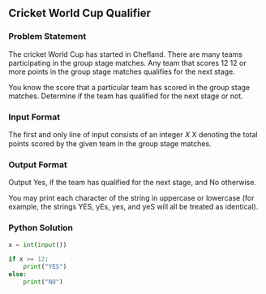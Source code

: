 ## Cricket World Cup Qualifier
### Problem Statement
The cricket World Cup has started in Chefland. There are many teams participating in the group stage matches. Any team that scores 
12
12 or more points in the group stage matches qualifies for the next stage.

You know the score that a particular team has scored in the group stage matches. Determine if the team has qualified for the next stage or not.

### Input Format
The first and only line of input consists of an integer 
𝑋
X denoting the total points scored by the given team in the group stage matches.
### Output Format
Output Yes, if the team has qualified for the next stage, and No otherwise.

You may print each character of the string in uppercase or lowercase (for example, the strings YES, yEs, yes, and yeS will all be treated as identical).

### Python Solution

```python
x = int(input())

if x >= 12:
    print("YES")
else:
    print("NO")
```
